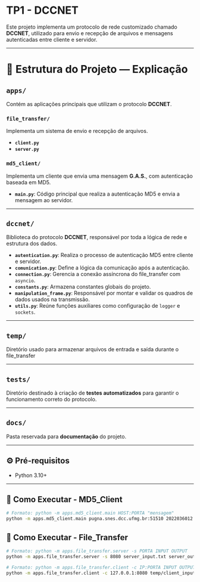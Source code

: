 # TP1 - DCCNET

Este projeto implementa um protocolo de rede customizado chamado **DCCNET**, utilizado para envio e recepção de arquivos e mensagens autenticadas entre cliente e servidor.

---

# 📁 Estrutura do Projeto — Explicação

## `apps/`
Contém as aplicações principais que utilizam o protocolo **DCCNET**.

### `file_transfer/`
Implementa um sistema de envio e recepção de arquivos.

- **`client.py`**
- **`server.py`**

### `md5_client/`
Implementa um cliente que envia uma mensagem **G.A.S.**, com autenticação baseada em MD5.

- **`main.py`**: Código principal que realiza a autenticação MD5 e envia a mensagem ao servidor.

---

## `dccnet/`
Biblioteca do protocolo **DCCNET**, responsável por toda a lógica de rede e estrutura dos dados.

- **`autentication.py`**: Realiza o processo de autenticação MD5 entre cliente e servidor.
- **`comunication.py`**: Define a lógica da comunicação após a autenticação.
- **`connection.py`**: Gerencia a conexão assíncrona do file_transfer com `asyncio`.
- **`constants.py`**: Armazena constantes globais do projeto.
- **`manipulation_frame.py`**: Responsável por montar e validar os quadros de dados usados na transmissão.
- **`utils.py`**: Reúne funções auxiliares como configuração de `logger` e `sockets`.

---

## `temp/`
Diretório usado para armazenar arquivos de entrada e saída durante o file_transfer

---

## `tests/`
Diretório destinado à criação de **testes automatizados** para garantir o funcionamento correto do protocolo.

---

## `docs/`
Pasta reservada para **documentação** do projeto.

---

## ⚙️ Pré-requisitos

- Python 3.10+

---

## 🚀 Como Executar - MD5_Client

```bash
# Formato: python -m apps.md5_client.main HOST:PORTA "mensagem"
python -m apps.md5_client.main pugna.snes.dcc.ufmg.br:51510 2022036012:9:f54785da897269878c579a489838a618fda9ff76637707cf39c2f91e8040d53b+497cba28f5feca797a65d4b9f75555674318703add10f6000071d2a5de7e7d0d
```

## 🚀 Como Executar - File_Transfer

```bash
# Formato: python -m apps.file_transfer.server -s PORTA INPUT OUTPUT
python -m apps.file_transfer.server -s 8080 server_input.txt server_output.txt

# Formato: python -m apps.file_transfer.client -c IP:PORTA INPUT OUTPUT
python -m apps.file_transfer.client -c 127.0.0.1:8080 temp/client_input.txt client_output.txt
```
